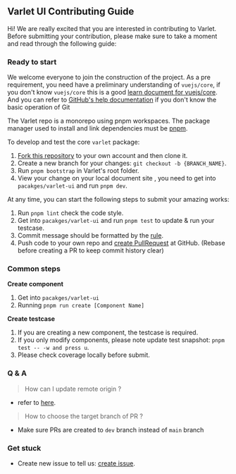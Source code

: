 ## Varlet UI Contributing Guide

Hi! We are really excited that you are interested in contributing to Varlet. Before submitting your contribution, please make sure to take a moment and read through the following guide:

### Ready to start

We welcome everyone to join the construction of the project.
As a pre requirement, you need have a preliminary understanding of `vuejs/core`, if you don't know `vuejs/core`
this is a good [learn document for vuejs/core](https://v3.vuejs.org/).
And you can refer to [GitHub's help documentation](https://help.github.com/en/github/using-git) if you don't know the basic operation of Git

The Varlet repo is a monorepo using pnpm workspaces. The package manager used to install and link dependencies must be [pnpm](https://pnpm.io/).

To develop and test the core `varlet` package:

1. [Fork this repository](https://help.github.com/en/github/getting-started-with-github/fork-a-repo) to your own account and then clone it.
2. Create a new branch for your changes: `git checkout -b {BRANCH_NAME}`.
3. Run `pnpm bootstrap` in Varlet's root folder.
4. View your change on your local document site , you need to get into `pacakges/varlet-ui` and run `pnpm dev`.

At any time, you can start the following steps to submit your amazing works:

1. Run `pnpm lint` check the code style.
2. Get into `pacakges/varlet-ui` and run `pnpm test` to update & run your testcase.
3. Commit message should be formatted by the [rule](https://docs.google.com/document/d/1QrDFcIiPjSLDn3EL15IJygNPiHORgU1_OOAqWjiDU5Y).
4. Push code to your own repo and [create PullRequest](https://help.github.com/en/github/collaborating-with-issues-and-pull-requests/about-pull-requests) at GitHub. (Rebase before creating a PR to keep commit history clear)

### Common steps

**Create component**

1. Get into `pacakges/varlet-ui` 
2. Running `pnpm run create [Component Name]`

**Create testcase**

1. If you are creating a new component, the testcase is required.
2. If you only modify components, please note update test snapshot: `pnpm test -- -w and press u`.
3. Please check coverage locally before submit.

### Q & A

> How can I update remote origin ?

- refer to [here](https://git-scm.com/book/en/v2/Git-Basics-Working-with-Remotes).

> How to choose the target branch of PR ?

- Make sure PRs are created to `dev` branch instead of `main` branch


### Get stuck

- Create new issue to tell us: [create issue](https://github.com/varletjs/varlet/issues).
